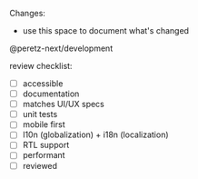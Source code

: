Changes:
- use this space to document what's changed

@peretz-next/development

review checklist:
- [ ] accessible
- [ ] documentation
- [ ] matches UI/UX specs
- [ ] unit tests
- [ ] mobile first
- [ ] l10n (globalization) + i18n (localization)
- [ ] RTL support
- [ ] performant
- [ ] reviewed
